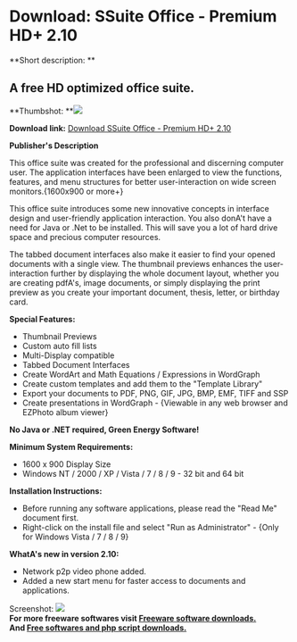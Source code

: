 # Download: SSuite Office - Premium HD+ 2.10

**Short description: **

## A free HD optimized office suite.

  
**Thumbshot: **![](http://www.freewarefiles.com/screenshot/ssuiteprmhd1_md.jpg)   
  
**Download link:** [Download SSuite Office - Premium HD+ 2.10](http://freesoftwares.boysofts.com/SSuite-Office-Premium-HD_program_70515.html)  
  

**Publisher's Description**  
  

This office suite was created for the professional and discerning computer
user. The application interfaces have been enlarged to view the functions,
features, and menu structures for better user-interaction on wide screen
monitors.{1600x900 or more+}

This office suite introduces some new innovative concepts in interface design
and user-friendly application interaction. You also donA't have a need for
Java or .Net to be installed. This will save you a lot of hard drive space and
precious computer resources.

The tabbed document interfaces also make it easier to find your opened
documents with a single view. The thumbnail previews enhances the user-
interaction further by displaying the whole document layout, whether you are
creating pdfA's, image documents, or simply displaying the print preview as
you create your important document, thesis, letter, or birthday card.

**Special Features:**

  * Thumbnail Previews 
  * Custom auto fill lists 
  * Multi-Display compatible 
  * Tabbed Document Interfaces 
  * Create WordArt and Math Equations / Expressions in WordGraph 
  * Create custom templates and add them to the "Template Library" 
  * Export your documents to PDF, PNG, GIF, JPG, BMP, EMF, TIFF and SSP 
  * Create presentations in WordGraph - {Viewable in any web browser and EZPhoto album viewer} 

**No Java or .NET required, Green Energy Software!**

**Minimum System Requirements:**

  * 1600 x 900 Display Size 
  * Windows NT / 2000 / XP / Vista / 7 / 8 / 9 - 32 bit and 64 bit 

**Installation Instructions:**

  * Before running any software applications, please read the "Read Me" document first. 
  * Right-click on the install file and select "Run as Administrator" - {Only for Windows Vista / 7 / 8 / 9} 

**WhatA's new in version 2.10:**

  * Network p2p video phone added. 
  * Added a new start menu for faster access to documents and applications. 

  
  
Screenshot: ![](http://www.freewarefiles.com/screenshot/ssuiteprmhd1.jpg)  
**For more freeware softwares visit [Freeware software downloads.](http://freesoftwares.boysofts.com/)**   
**And [Free softwares and php script downloads.](http://www.boysofts.com/)**

